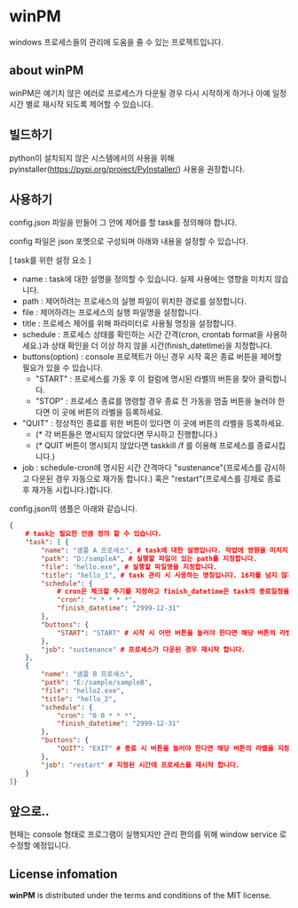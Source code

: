 # winPM

windows 프로세스들의 관리에 도움을 줄 수 있는 프로젝트입니다.

## about winPM

winPM은 예기치 않은 에러로 프로세스가 다운될 경우 다시 시작하게 하거나 아예 일정 시간 별로 재시작 되도록 제어할 수 있습니다.

## 빌드하기

python이 설치되지 않은 시스템에서의 사용을 위해 pyinstaller(https://pypi.org/project/PyInstaller/) 사용을 권장합니다.

## 사용하기

config.json 파일을 만들어 그 안에 제어를 할 task를 정의해야 합니다. 

config 파일은 json 포멧으로 구성되며 아래와 내용을 설정할 수 있습니다.

[ task를 위한 설정 요소 ]

- name : task에 대한 설명을 정의할 수 있습니다. 실제 사용에는 영향을 미치지 않습니다.
- path : 제어하려는 프로세스의 실행 파일이 위치한 경로를 설정합니다. 
- file : 제어하려는 프로세스의 실행 파일명을 설정합니다.
- title : 프로세스 제어를 위해 파라미터로 사용될 명칭을 설정합니다.
- schedule : 프로세스 상태를 확인하는 시간 간격(cron, crontab format을 사용하세요.)과 상태 확인을 더 이상 하지 않을 시간(finish_datetime)을 지정합니다.
- buttons(option) : console 프로젝트가 아닌 경우 시작 혹은 종료 버튼을 제어할 필요가 있을 수 있습니다.
	- "START" : 프로세스를 가동 후 이 컬럼에 명시된 라벨의 버튼을 찾아 클릭합니다.
	- "STOP" : 프로세스 종료를 명령할 경우 종료 전 가동을 멈출 버튼을 눌러야 한다면 이 곳에 버튼의 라벨을 등록하세요.
- "QUIT" : 정상적인 종료를 위한 버튼이 있다면 이 곳에 버튼의 라벨을 등록하세요.
	- (* 각 버튼들은 명시되지 않았다면 무시하고 진행합니다.)
	- (* QUIT 버튼이 명시되지 않았다면 taskkill /f 를 이용해 프로세스를 종료시킵니다.)
- job : schedule-cron에 명시된 시간 간격마다 "sustenance"(프로세스를 감시하고 다운된 경우 자동으로 재가동 합니다.) 혹은 "restart"(프로세스를 강제로 종료 후 재가동 시킵니다.)합니다.

config.json의 샘플은 아래와 같습니다. 
```json
{ 
	# task는 필요한 만큼 정의 할 수 있습니다. 
	"task": [ { 
		"name": "샘플 A 프로세스", # task에 대한 설명입니다. 작업에 영향을 미치지 않습니다. 
		"path": "D:/sampleA", # 실행할 파일이 있는 path를 지정합니다. 
		"file": "hello.exe", # 실행할 파일명을 지정합니다. 
		"title": "hello_1", # task 관리 시 사용하는 명칭입니다. 16자를 넘지 않게 지정하세요. 
		"schedule": { 
			# cron은 체크할 주기를 지정하고 finish_datetime은 task의 종료일정을 지정하세요. (현재는 사용하지 않습니다.) 
			"cron": "* * * * *", 
			"finish_datetime": "2999-12-31" 
		}, 
		"buttons": { 
			"START": "START" # 시작 시 어떤 버튼을 눌러야 한다면 해당 버튼의 라벨을 지정하세요. 
		}, 
		"job": "sustenance" # 프로세스가 다운된 경우 재시작 합니다. 
	}, 
	{ 
		"name": "샘플 B 프로세스",
		"path": "E:/sample/sampleB", 
		"file": "hello2.exe", 
		"title": "hello_2", 
		"schedule": { 
			"cron": "0 0 * * *", 
			"finish_datetime": "2999-12-31" 
		}, 
		"buttons": { 
			"QUIT": "EXIT" # 종료 시 버튼을 눌러야 한다면 해당 버튼의 라벨을 지정하세요. 시작 시 눌러야할 버튼이 필요하다면 START를 같이 명시하세요. 
		}, 
		"job": "restart" # 지정된 시간에 프로세스를 재시작 합니다. 
	} 
]}
```

## 앞으로..

현재는 console 형태로 프로그램이 실행되지만 관리 편의를 위해 window service 로 수정할 예정입니다.


## License infomation

__winPM__ is distributed under the terms and conditions of the MIT license.
